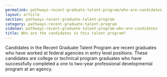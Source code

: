```yaml
---
permalink: pathways-recent-graduate-talent-program/who-are-candidates
layout: article
section: pathways-recent-graduate-talent-program
category: pathways-recent-graduate-talent-program
sidenav: pathways-recent-graduate-talent-program-who-are-candidates
title: Who are the candidates in this talent program?
---
```


Candidates in the Recent Graduate Talent Program are recent graduates who have worked at federal agencies in entry level positions. These candidates are college or technical program graduates who have successfully completed a one to two-year professional developmental program at an agency.
